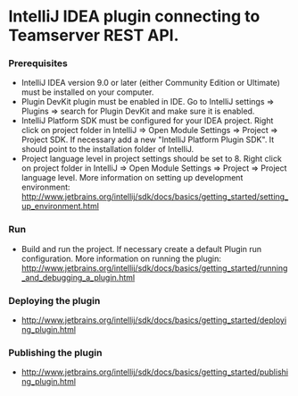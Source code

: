 # IntelliJ IDEA plugin connecting to Teamserver REST API. #

### Prerequisites ###
* IntelliJ IDEA version 9.0 or later (either Community Edition or Ultimate) must be installed on your computer.
* Plugin DevKit plugin must be enabled in IDE. Go to IntelliJ settings => Plugins => search for Plugin DevKit and make sure it is enabled.
* IntelliJ Platform SDK must be configured for your IDEA project. Right click on project folder in IntelliJ => Open Module Settings => Project => Project SDK.
If necessary add a new "IntelliJ Platform Plugin SDK". It should point to the installation folder of IntelliJ.
* Project language level in project settings should be set to 8. Right click on project folder in IntelliJ => Open Module Settings => Project => Project language level.
More information on setting up development environment: http://www.jetbrains.org/intellij/sdk/docs/basics/getting_started/setting_up_environment.html

### Run ###
* Build and run the project. If necessary create a default Plugin run configuration.
More information on running the plugin: http://www.jetbrains.org/intellij/sdk/docs/basics/getting_started/running_and_debugging_a_plugin.html

### Deploying the plugin ###
* http://www.jetbrains.org/intellij/sdk/docs/basics/getting_started/deploying_plugin.html

### Publishing the plugin ###
* http://www.jetbrains.org/intellij/sdk/docs/basics/getting_started/publishing_plugin.html